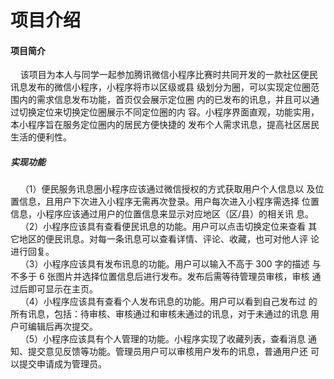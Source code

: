 # 项目介绍

#### 项目简介
&nbsp;&nbsp;&nbsp;&nbsp;该项目为本人与同学一起参加腾讯微信小程序比赛时共同开发的一款社区便民讯息发布的微信小程序，小程序将市以区级或县 级划分为圈，可以实现定位圈范围内的需求信息发布功能，首页仅会展示定位圈 内的已发布的讯息，并且可以通过切换定位来切换定位圈展示不同定位圈的内 容。小程序界面直观，功能实用，本小程序旨在服务定位圈内的居民方便快捷的 发布个人需求讯息，提高社区居民生活的便利性。

##### 实现功能
&nbsp;&nbsp;&nbsp;&nbsp;（1）便民服务讯息圈小程序应该通过微信授权的方式获取用户个人信息以 及位置信息，且用户下次进入小程序无需再次登录。用户每次进入小程序需选择 位置信息，小程序应该通过用户的位置信息来显示对应地区（区/县）的相关讯 息。  
&nbsp;&nbsp;&nbsp;&nbsp;（2）小程序应该具有查看便民讯息的功能。用户可以点击切换定位来查看 其它地区的便民讯息。对每一条讯息可以查看详情、评论、收藏，也可对他人评 论进行回复。     
&nbsp;&nbsp;&nbsp;&nbsp;（3）小程序应该具有发布讯息的功能。用户可以输入不高于 300 字的描述 与不多于 6 张图片并选择位置信息后进行发布。发布后需等待管理员审核，审核 通过后即可显示在主页。  
&nbsp;&nbsp;&nbsp;&nbsp;（4）小程序应该具有查看个人发布讯息的功能。用户可以看到自己发布过 的所有讯息，包括：待审核、审核通过和审核未通过的讯息，对于未通过的讯息 用户可编辑后再次提交。  
&nbsp;&nbsp;&nbsp;&nbsp;（5）小程序应该具有个人管理的功能。小程序实现了收藏列表，查看消息 通知、提交意见反馈等功能。管理员用户可以审核用户发布的讯息，普通用户还 可以提交申请成为管理员。  
